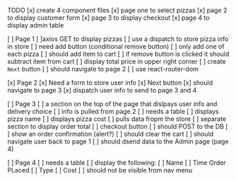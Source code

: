 TODO
[x] create 4 component files
    [x] page one to select pizzas
    [x] page 2 to display customer form
    [x] page 3 to display checkout
    [x] page 4 to display admin table

[ ] Page 1
    [ ]axios GET to display pizzas
        [ ] use a dispatch to store pizza info in store
    [ ] need add button (conditional remove button)
        [ ] only add one of each pizza
        [ ] should add item to cart
        [ ] if remove button is clicked it should subtract item from cart
    [ ] display total price in upper right corner
    [ ] create `Next` button
        [ ] should navigate to page 2
        [ ] use react-router-dom

[x] Page 2
    [x] Need a form to store user info
    [x] Next button
        [x] should navigate to page 3
        [x] dispatch user info to send to page 3 and 4

[ ] Page 3
    [ ] a section on the top of the page that 
        dislpays user info and delivery choice
        [ ] info is pulled from page 2
    [ ] needs a table
        [ ] displays pizza name
        [ ] displays pizza cost
        [ ] pulls data fropm the store
    [ ] separate section to display order total
    [ ] checkout button
        [ ] should POST to the DB
        [ ] show an order confirmation (alert?)
        [ ] should clear the cart
        [ ] should navigate user back to page 1
        [ ] should dsend data to the Admin page (page 4)

[ ] Page 4
    [ ] needs a table
        [ ] display the following:
            [ ] Name
            [ ] Time Order PLaced
            [ ] Type
            [ ] Cost
    [ ] should not be visible from nav menu


